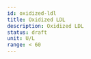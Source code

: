 ```yaml
---
id: oxidized-ldl
title: Oxidized LDL
description: Oxidized LDL
status: draft
unit: U/L
range: < 60
---
```


